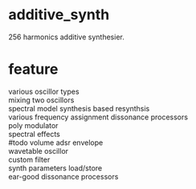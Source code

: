 # additive_synth  
  256 harmonics additive synthesier.
# feature  
  various oscillor types  
  mixing two oscillors  
  spectral model synthesis based resynthsis  
  various frequency assignment dissonance processors  
  poly modulator  
  spectral effects  
#todo
  volume adsr envelope  
  wavetable oscillor  
  custom filter  
  synth parameters load/store  
  ear-good dissonance processors  
